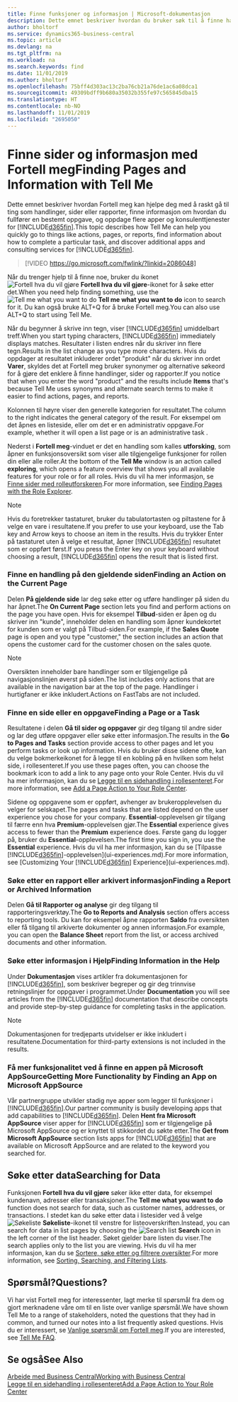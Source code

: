 ```yaml
---
title: Finne funksjoner og informasjon | Microsoft-dokumentasjon
description: Dette emnet beskriver hvordan du bruker søk til å finne handlinger, sider, rapporter, dokumentasjon og data, i tillegg til andre programmer og konsulenttjenester.
author: bholtorf
ms.service: dynamics365-business-central
ms.topic: article
ms.devlang: na
ms.tgt_pltfrm: na
ms.workload: na
ms.search.keywords: find
ms.date: 11/01/2019
ms.author: bholtorf
ms.openlocfilehash: 75bff4d303ac13c2ba76cb21a76de1ac6a08dca1
ms.sourcegitcommit: 49309bdff9b680a35032b355fe97c565845dba15
ms.translationtype: HT
ms.contentlocale: nb-NO
ms.lasthandoff: 11/01/2019
ms.locfileid: "2695050"
---
```

# <a name="finding-pages-and-information-with-tell-me"></a><span data-ttu-id="15e43-103">Finne sider og informasjon med Fortell meg</span><span class="sxs-lookup"><span data-stu-id="15e43-103">Finding Pages and Information with Tell Me</span></span>  
<span data-ttu-id="15e43-104">Dette emnet beskriver hvordan Fortell meg kan hjelpe deg med å raskt gå til ting som handlinger, sider eller rapporter, finne informasjon om hvordan du fullfører en bestemt oppgave, og oppdage flere apper og konsulenttjenester for [!INCLUDE[d365fin](includes/d365fin_md.md)].</span><span class="sxs-lookup"><span data-stu-id="15e43-104">This topic describes how Tell Me can help you quickly go to things like actions, pages, or reports, find information about how to complete a particular task, and discover additional apps and consulting services for [!INCLUDE[d365fin](includes/d365fin_md.md)].</span></span>  


> [!VIDEO https://go.microsoft.com/fwlink/?linkid=2086048]

<span data-ttu-id="15e43-105">Når du trenger hjelp til å finne noe, bruker du ikonet ![Fortell hva du vil gjøre](media/ui-search/search.png "Søk etter side eller rapport") **Fortell hva du vil gjøre**-ikonet for å søke etter det.</span><span class="sxs-lookup"><span data-stu-id="15e43-105">When you need help finding something, use the ![Tell me what you want to do](media/ui-search/search.png "Search for Page or Report") **Tell me what you want to do** icon to search for it.</span></span> <span data-ttu-id="15e43-106">Du kan også bruke ALT+Q for å bruke Fortell meg.</span><span class="sxs-lookup"><span data-stu-id="15e43-106">You can also use ALT+Q to start using Tell Me.</span></span>

<span data-ttu-id="15e43-107">Når du begynner å skrive inn tegn, viser [!INCLUDE[d365fin](includes/d365fin_md.md)] umiddelbart treff.</span><span class="sxs-lookup"><span data-stu-id="15e43-107">When you start typing characters, [!INCLUDE[d365fin](includes/d365fin_md.md)] immediately displays matches.</span></span> <span data-ttu-id="15e43-108">Resultater i listen endres når du skriver inn flere tegn.</span><span class="sxs-lookup"><span data-stu-id="15e43-108">Results in the list change as you type more characters.</span></span> <span data-ttu-id="15e43-109">Hvis du oppdager at resultatet inkluderer ordet "produkt" når du skriver inn ordet **Varer**, skyldes det at Fortell meg bruker synonymer og alternative søkeord for å gjøre det enklere å finne handlinger, sider og rapporter.</span><span class="sxs-lookup"><span data-stu-id="15e43-109">If you notice that when you enter the word "product" and the results include **Items** that's because Tell Me uses synonyms and alternate search terms to make it easier to find actions, pages, and reports.</span></span>

<span data-ttu-id="15e43-110">Kolonnen til høyre viser den generelle kategorien for resultatet.</span><span class="sxs-lookup"><span data-stu-id="15e43-110">The column to the right indicates the general category of the result.</span></span> <span data-ttu-id="15e43-111">For eksempel om det åpnes en listeside, eller om det er en administrativ oppgave.</span><span class="sxs-lookup"><span data-stu-id="15e43-111">For example, whether it will open a list page or is an administrative task .</span></span>  

<span data-ttu-id="15e43-112">Nederst i **Fortell meg**-vinduet er det en handling som kalles **utforsking**, som åpner en funksjonsoversikt som viser alle tilgjengelige funksjoner for rollen din eller alle roller.</span><span class="sxs-lookup"><span data-stu-id="15e43-112">At the bottom of the **Tell Me** window is an action called **exploring**, which opens a feature overview that shows you all available features for your role or for all roles.</span></span> <span data-ttu-id="15e43-113">Hvis du vil ha mer informasjon, se [Finne sider med rolleutforskeren](ui-role-explorer.md).</span><span class="sxs-lookup"><span data-stu-id="15e43-113">For more information, see [Finding Pages with the Role Explorer](ui-role-explorer.md).</span></span>

> [!NOTE]  
>   <span data-ttu-id="15e43-114">Hvis du foretrekker tastaturet, bruker du tabulatortasten og piltastene for å velge en vare i resultatene.</span><span class="sxs-lookup"><span data-stu-id="15e43-114">If you prefer to use your keyboard, use the Tab key and Arrow keys to choose an item in the results.</span></span> <span data-ttu-id="15e43-115">Hvis du trykker Enter på tastaturet uten å velge et resultat, åpner [!INCLUDE[d365fin](includes/d365fin_md.md)] resultatet som er oppført først.</span><span class="sxs-lookup"><span data-stu-id="15e43-115">If you press the Enter key on your keyboard without choosing a result, [!INCLUDE[d365fin](includes/d365fin_md.md)] opens the result that is listed first.</span></span>

### <a name="finding-an-action-on-the-current-page"></a><span data-ttu-id="15e43-116">Finne en handling på den gjeldende siden</span><span class="sxs-lookup"><span data-stu-id="15e43-116">Finding an Action on the Current Page</span></span>
<span data-ttu-id="15e43-117">Delen **På gjeldende side** lar deg søke etter og utføre handlinger på siden du har åpnet.</span><span class="sxs-lookup"><span data-stu-id="15e43-117">The **On Current Page** section lets you find and perform actions on the page you have open.</span></span> <span data-ttu-id="15e43-118">Hvis for eksempel **Tilbud**-siden er åpen og du skriver inn "kunde", inneholder delen en handling som åpner kundekortet for kunden som er valgt på Tilbud-siden.</span><span class="sxs-lookup"><span data-stu-id="15e43-118">For example, if the **Sales Quote** page is open and you type "customer," the section includes an action that opens the customer card for the customer chosen on the sales quote.</span></span>

> [!NOTE]  
>   <span data-ttu-id="15e43-119">Oversikten inneholder bare handlinger som er tilgjengelige på navigasjonslinjen øverst på siden.</span><span class="sxs-lookup"><span data-stu-id="15e43-119">The list includes only actions that are available in the navigation bar at the top of the page.</span></span> <span data-ttu-id="15e43-120">Handlinger i hurtigfaner er ikke inkludert.</span><span class="sxs-lookup"><span data-stu-id="15e43-120">Actions on FastTabs are not included.</span></span>  

### <a name="finding-a-page-or-a-task"></a><span data-ttu-id="15e43-121">Finne en side eller en oppgave</span><span class="sxs-lookup"><span data-stu-id="15e43-121">Finding a Page or a Task</span></span>
<span data-ttu-id="15e43-122">Resultatene i delen **Gå til sider og oppgaver** gir deg tilgang til andre sider og lar deg utføre oppgaver eller søke etter informasjon.</span><span class="sxs-lookup"><span data-stu-id="15e43-122">The results in the **Go to Pages and Tasks** section provide access to other pages and let you perform tasks or look up information.</span></span> <span data-ttu-id="15e43-123">Hvis du bruker disse sidene ofte, kan du velge bokmerkeikonet for å legge til en kobling på en hvilken som helst side, i rollesenteret.</span><span class="sxs-lookup"><span data-stu-id="15e43-123">If you use these pages often, you can choose the bookmark icon to add a link to any page onto your Role Center.</span></span> <span data-ttu-id="15e43-124">Hvis du vil ha mer informasjon, kan du se [Legge til en sidehandling i rollesenteret](ui-bookmarks.md).</span><span class="sxs-lookup"><span data-stu-id="15e43-124">For more information, see [Add a Page Action to Your Role Center](ui-bookmarks.md).</span></span>

<span data-ttu-id="15e43-125">Sidene og oppgavene som er oppført, avhenger av brukeropplevelsen du velger for selskapet.</span><span class="sxs-lookup"><span data-stu-id="15e43-125">The pages and tasks that are listed depend on the user experience you chose for your company.</span></span> <span data-ttu-id="15e43-126">**Essential**-opplevelsen gir tilgang til færre enn hva **Premium**-opplevelsen gjør.</span><span class="sxs-lookup"><span data-stu-id="15e43-126">The **Essential** experience gives access to fewer than the **Premium** experience does.</span></span> <span data-ttu-id="15e43-127">Første gang du logger på, bruker du **Essential**-opplevelsen.</span><span class="sxs-lookup"><span data-stu-id="15e43-127">The first time you sign in, you use the **Essential** experience.</span></span> <span data-ttu-id="15e43-128">Hvis du vil ha mer informasjon, kan du se [Tilpasse [!INCLUDE[d365fin](includes/d365fin_md.md)]-opplevelsen](ui-experiences.md).</span><span class="sxs-lookup"><span data-stu-id="15e43-128">For more information, see [Customizing Your [!INCLUDE[d365fin](includes/d365fin_md.md)] Experience](ui-experiences.md).</span></span>

### <a name="finding-a-report-or-archived-information"></a><span data-ttu-id="15e43-129">Søke etter en rapport eller arkivert informasjon</span><span class="sxs-lookup"><span data-stu-id="15e43-129">Finding a Report or Archived Information</span></span>
<span data-ttu-id="15e43-130">Delen **Gå til Rapporter og analyse** gir deg tilgang til rapporteringsverktøy.</span><span class="sxs-lookup"><span data-stu-id="15e43-130">The **Go to Reports and Analysis** section offers access to reporting tools.</span></span> <span data-ttu-id="15e43-131">Du kan for eksempel åpne rapporten **Saldo** fra oversikten eller få tilgang til arkiverte dokumenter og annen informasjon.</span><span class="sxs-lookup"><span data-stu-id="15e43-131">For example, you can open the **Balance Sheet** report from the list, or access archived documents and other information.</span></span>  

### <a name="finding-information-in-the-help"></a><span data-ttu-id="15e43-132">Søke etter informasjon i Hjelp</span><span class="sxs-lookup"><span data-stu-id="15e43-132">Finding Information in the Help</span></span>
<span data-ttu-id="15e43-133">Under **Dokumentasjon** vises artikler fra dokumentasjonen for [!INCLUDE[d365fin](includes/d365fin_md.md)], som beskriver begreper og gir deg trinnvise retningslinjer for oppgaver i programmet.</span><span class="sxs-lookup"><span data-stu-id="15e43-133">Under **Documentation** you will see articles from the [!INCLUDE[d365fin](includes/d365fin_md.md)] documentation that describe concepts and provide step-by-step guidance for completing tasks in the application.</span></span>    

> [!NOTE]  
> <span data-ttu-id="15e43-134">Dokumentasjonen for tredjeparts utvidelser er ikke inkludert i resultatene.</span><span class="sxs-lookup"><span data-stu-id="15e43-134">Documentation for third-party extensions is not included in the results.</span></span>

### <a name="getting-more-functionality-by-finding-an-app-on-microsoft-appsource"></a><span data-ttu-id="15e43-135">Få mer funksjonalitet ved å finne en appen på Microsoft AppSource</span><span class="sxs-lookup"><span data-stu-id="15e43-135">Getting More Functionality by Finding an App on Microsoft AppSource</span></span>
<span data-ttu-id="15e43-136">Vår partnergruppe utvikler stadig nye apper som legger til funksjoner i [!INCLUDE[d365fin](includes/d365fin_md.md)].</span><span class="sxs-lookup"><span data-stu-id="15e43-136">Our partner community is busily developing apps that add capabilities to [!INCLUDE[d365fin](includes/d365fin_md.md)].</span></span> <span data-ttu-id="15e43-137">Delen **Hent fra Microsoft AppSource** viser apper for [!INCLUDE[d365fin](includes/d365fin_md.md)] som er tilgjengelige på Microsoft AppSource og er knyttet til stikkordet du søkte etter.</span><span class="sxs-lookup"><span data-stu-id="15e43-137">The **Get from Microsoft AppSource** section lists apps for [!INCLUDE[d365fin](includes/d365fin_md.md)] that are available on Microsoft AppSource and are related to the keyword you searched for.</span></span>

## <a name="searching-for-data"></a><span data-ttu-id="15e43-138">Søke etter data</span><span class="sxs-lookup"><span data-stu-id="15e43-138">Searching for Data</span></span>
<span data-ttu-id="15e43-139">Funksjonen **Fortell hva du vil gjøre** søker ikke etter data, for eksempel kundenavn, adresser eller transaksjoner.</span><span class="sxs-lookup"><span data-stu-id="15e43-139">The **Tell me what you want to do** function does not search for data, such as customer names, addresses, or transactions.</span></span> <span data-ttu-id="15e43-140">I stedet kan du søke etter data i listesider ved å velge ![Søkeliste](media/ui-search/search-list.png "Søkeliste-ikon") **Søkeliste**-ikonet til venstre for listeoverskriften.</span><span class="sxs-lookup"><span data-stu-id="15e43-140">Instead, you can search for data in list pages by choosing the ![Search list](media/ui-search/search-list.png "Search list icon") **Search** icon in the left corner of the list header.</span></span> <span data-ttu-id="15e43-141">Søket gjelder bare listen du viser.</span><span class="sxs-lookup"><span data-stu-id="15e43-141">The search applies only to the list you are viewing.</span></span> <span data-ttu-id="15e43-142">Hvis du vil ha mer informasjon, kan du se [Sortere, søke etter og filtrere oversikter](ui-enter-criteria-filters.md).</span><span class="sxs-lookup"><span data-stu-id="15e43-142">For more information, see [Sorting, Searching, and Filtering Lists](ui-enter-criteria-filters.md).</span></span>

## <a name="questions"></a><span data-ttu-id="15e43-143">Spørsmål?</span><span class="sxs-lookup"><span data-stu-id="15e43-143">Questions?</span></span>
<span data-ttu-id="15e43-144">Vi har vist Fortell meg for interessenter, lagt merke til spørsmål fra dem og gjort merknadene våre om til en liste over vanlige spørsmål.</span><span class="sxs-lookup"><span data-stu-id="15e43-144">We have shown Tell Me to a range of stakeholders, noted the questions that they had in common, and turned our notes into a list frequently asked questions.</span></span> <span data-ttu-id="15e43-145">Hvis du er interessert, se [Vanlige spørsmål om Fortell meg](ui-search-faq.md).</span><span class="sxs-lookup"><span data-stu-id="15e43-145">If you are interested, see [Tell Me FAQ](ui-search-faq.md).</span></span>

## <a name="see-also"></a><span data-ttu-id="15e43-146">Se også</span><span class="sxs-lookup"><span data-stu-id="15e43-146">See Also</span></span>
[<span data-ttu-id="15e43-147">Arbeide med Business Central</span><span class="sxs-lookup"><span data-stu-id="15e43-147">Working with Business Central</span></span>](ui-work-product.md)  
[<span data-ttu-id="15e43-148">Legge til en sidehandling i rollesenteret</span><span class="sxs-lookup"><span data-stu-id="15e43-148">Add a Page Action to Your Role Center</span></span>](ui-bookmarks.md)
